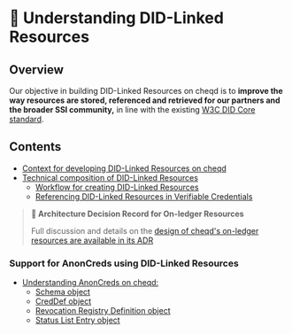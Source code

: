 # 🔗 Understanding DID-Linked Resources

## Overview

Our objective in building DID-Linked Resources on cheqd is to **improve the way resources are stored, referenced and retrieved for our partners and the broader SSI community,** in line with the existing [W3C DID Core standard](https://www.w3.org/TR/did-core/).

## Contents

* [Context for developing DID-Linked Resources on cheqd](context.md)
* [Technical composition of DID-Linked Resources](technical-composition/)
  * [Workflow for creating DID-Linked Resources](technical-composition/creating-a-resource.md)
  * [Referencing DID-Linked Resources in Verifiable Credentials](technical-composition/resources-in-credentials.md)

> **📝 Architecture Decision Record for On-ledger Resources**
>
> Full discussion and details on the [design of cheqd's on-ledger resources are available in its ADR](../../architecture/adr-list/adr-002-did-linked-resources.md)

### Support for AnonCreds using DID-Linked Resources

* [Understanding AnonCreds on cheqd:](../anoncreds/)
  * [Schema object](../anoncreds/schema-object.md)
  * [CredDef object](../anoncreds/creddef-object.md)
  * [Revocation Registry Definition object](../anoncreds/revocation-registry-definition-object.md)
  * [Status List Entry object](../anoncreds/revocation-registry-entry-object.md)
